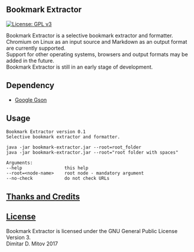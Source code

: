 Bookmark Extractor
--------------------------------------------------------------------------------
[![License: GPL v3](https://img.shields.io/badge/License-GPL%20v3-blue.svg)](./LICENSE.md)

Bookmark Extractor is a selective bookmark extractor and formatter.  
Chromium on Linux as an input source and Markdown as an output format are currently supported.  
Support for other operating systems, browsers and output formats may be added in the future.  
Bookmark Extractor is still in an early stage of development.  

## Dependency
* [Google Gson](https://github.com/google/gson)  

## Usage
```
Bookmark Extractor version 0.1  
Selective bookmark extractor and formatter.  

java -jar bookmark-extractor.jar --root=root_folder  
java -jar bookmark-extractor.jar --root="root folder with spaces"  

Arguments:  
--help                this help  
--root=<node-name>    root node - mandatory argument  
--no-check            do not check URLs  
```

## [Thanks and Credits](./CREDITS.md)

## [License](./LICENSE.md)
Bookmark Extractor is licensed under the GNU General Public License Version 3.  
Dimitar D. Mitov 2017  
